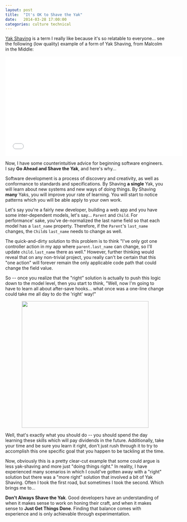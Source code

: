 ```yaml
---
layout: post
title:  "It's OK to Shave the Yak"
date:   2014-03-28 17:00:00
categories: culture technical
---
```


[Yak Shaving](http://sethgodin.typepad.com/seths_blog/2005/03/dont_shave_that.html) is a term I really like because
it's so relatable to everyone... see the following (low quality) example of a form of Yak Shaving, from Malcolm in the
Middle:

<p style="text-align:center;">
  <iframe width="560" height="315" src="//www.youtube.com/embed/RHpJFROEOmg" frameborder="0" allowfullscreen></iframe>
</p>

Now, I have some counterintuitive advice for beginning software engineers. I say **Go Ahead and Shave the Yak**, and
here's why...

Software development is a process of discovery and creativity, as well as conformance to standards and specifications.
By Shaving **a single** Yak, you will learn about new systems and new ways of doing things. By Shaving **many** Yaks,
you will improve your rate of learning. You will start to notice patterns which you will be able apply to your own
work.

Let's say you're a fairly new developer, building a web app and you have some inter-dependent models, let's say...
```Parent``` and ```Child```. For performance' sake, you've de-normalized the last name field so that each model has a
```last_name``` property. Therefore, if the ```Parent```'s ```last_name``` changes, the ```Child```s ```last_name```
needs to change as well.

The quick-and-dirty solution to this problem is to think "I've only got one controller action in my app where
```parent.last_name``` can change, so I'll update ```child.last_name``` there as well." However, further thinking
would reveal that on any non-trivial project, you really can't be certain that this "one action" will forever remain
the only applicable code path that could change the field value.

So -- once you realize that the "right" solution is actually to push this logic down to the model level, then you
start to think, "Well, now I'm going to have to learn all about after-save hooks... what once was a one-line change
could take me all day to do the 'right' way!"

<p style="text-align:center;">
  <img src="http://www.codebestowed.com/images/yak-shaving.jpg" width="400" />
</p>

Well, that's exactly what you should do -- you should spend the day learning these skills which will pay dividends in
the future. Additionally, take your time and be sure you learn it right, don't just rush through it to try to
accomplish this one specific goal that you happen to be tackling at the time.

Now, obviously this is a pretty clear-cut example that some could argue is less yak-shaving and more just "doing things
right." In reality, I have experienced many scenarios in which I could've gotten away with a "right" solution but there
was a "more right" solution that involved a bit of Yak Shaving. Often I took the first road, but sometimes I took the
second. Which brings me to...

**Don't Always Shave the Yak**. Good developers have an understanding of when it makes sense to work on honing their
craft, and when it makes sense to **Just Get Things Done**. Finding that balance comes with experience and is only
achievable through experimentation.
